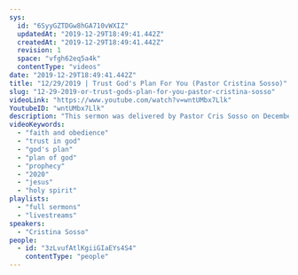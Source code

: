 ```yaml
---
sys:
  id: "6SyyGZTDGw8hGA710vWXIZ"
  updatedAt: "2019-12-29T18:49:41.442Z"
  createdAt: "2019-12-29T18:49:41.442Z"
  revision: 1
  space: "vfgh62eq5a4k"
  contentType: "videos"
date: "2019-12-29T18:49:41.442Z"
title: "12/29/2019 | Trust God's Plan For You (Pastor Cristina Sosso)"
slug: "12-29-2019-or-trust-gods-plan-for-you-pastor-cristina-sosso"
videoLink: "https://www.youtube.com/watch?v=wntUMbx7Llk"
YoutubeID: "wntUMbx7Llk"
description: "This sermon was delivered by Pastor Cris Sosso on December 29th, 2019 at Freedom Fellowship Church International."
videoKeywords:
  - "faith and obedience"
  - "trust in god"
  - "god's plan"
  - "plan of god"
  - "prophecy"
  - "2020"
  - "jesus"
  - "holy spirit"
playlists:
  - "full sermons"
  - "livestreams"
speakers:
  - "Cristina Sosso"
people:
  - id: "3zLvufAtlKgiiGIaEYs4S4"
    contentType: "people"
---
```

